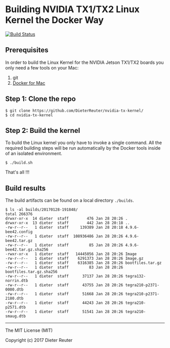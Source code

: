 
# Building NVIDIA TX1/TX2 Linux Kernel the Docker Way
[![Build Status](https://travis-ci.org/DieterReuter/nvidia-tx-kernel.svg?branch=master)](https://travis-ci.org/DieterReuter/nvidia-tx-kernel)


## Prerequisites
In order to build the Linux Kernel for the NVIDIA Jetson TX1/TX2 boards you only need a few tools on your Mac:

1. git
2. [Docker for Mac](https://docs.docker.com/docker-for-mac/)


## Step 1: Clone the repo
```
$ git clone https://github.com/DieterReuter/nvidia-tx-kernel/
$ cd nvidia-tx-kernel
```


## Step 2: Build the kernel
To build the Linux kernel you only have to invoke a single command. All the required building steps will be run automatically by the Docker tools inside of an isolated environment.
```
$ ./build.sh
```

That's all !!!


## Build results
The build artifacts can be found on a local directory `./builds`.
```
$ ls -al builds/20170128-191848/
total 266376
drwxr-xr-x  14 dieter  staff        476 Jan 28 20:26 .
drwxr-xr-x  13 dieter  staff        442 Jan 28 20:18 ..
-rw-r--r--   1 dieter  staff     139389 Jan 28 20:18 4.9.6-bee42.config
-rw-r--r--   1 dieter  staff  108936486 Jan 28 20:26 4.9.6-bee42.tar.gz
-rw-r--r--   1 dieter  staff         85 Jan 28 20:26 4.9.6-bee42.tar.gz.sha256
-rwxr-xr-x   1 dieter  staff   14445056 Jan 28 20:26 Image
-rw-r--r--   1 dieter  staff    6291373 Jan 28 20:26 Image.gz
-rw-r--r--   1 dieter  staff    6316385 Jan 28 20:26 bootfiles.tar.gz
-rw-r--r--   1 dieter  staff         83 Jan 28 20:26 bootfiles.tar.gz.sha256
-rw-r--r--   1 dieter  staff      37137 Jan 28 20:26 tegra132-norrin.dtb
-rw-r--r--   1 dieter  staff      43755 Jan 28 20:26 tegra210-p2371-0000.dtb
-rw-r--r--   1 dieter  staff      51668 Jan 28 20:26 tegra210-p2371-2180.dtb
-rw-r--r--   1 dieter  staff      44243 Jan 28 20:26 tegra210-p2571.dtb
-rw-r--r--   1 dieter  staff      51541 Jan 28 20:26 tegra210-smaug.dtb
```


---
The MIT License (MIT)

Copyright (c) 2017 Dieter Reuter
